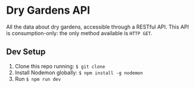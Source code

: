 # Dry Gardens API

All the data about dry gardens, accessible through a RESTful API.
This API is consumption-only: the only method available is `HTTP GET`.

## Dev Setup

1. Clone this repo running: `$ git clone`
2. Install Nodemon globally: `$ npm install -g nodemon`
3. Run `$ npm run dev`
